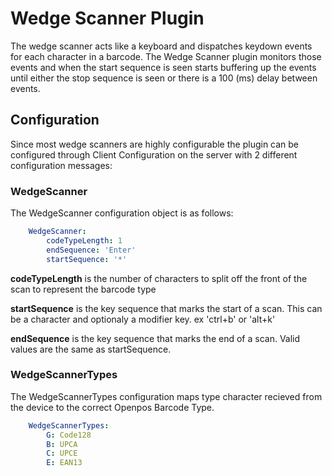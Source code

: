 # Wedge Scanner Plugin

The wedge scanner acts like a keyboard and dispatches keydown events for each character in a barcode. The Wedge Scanner plugin monitors those events and when the start sequence is seen starts buffering up the events until either the stop sequence is seen or there is a 100 (ms) delay between events.

## Configuration

Since most wedge scanners are highly configurable the plugin can be configured through Client Configuration on the server with 2 different configuration messages:

### WedgeScanner

The WedgeScanner configuration object is as follows:

```yaml
    WedgeScanner:
        codeTypeLength: 1
        endSequence: 'Enter'
        startSequence: '*'
```

**codeTypeLength** is the number of characters to split off the front of the scan to represent the barcode type

**startSequence** is the key sequence that marks the start of a scan. This can be a character and optionaly a modifier key. ex 'ctrl+b' or 'alt+k'

**endSequence** is the key sequence that marks the end of a scan. Valid values are the same as startSequence.

### WedgeScannerTypes

The WedgeScannerTypes configuration maps type character recieved from the device to the correct Openpos Barcode Type.

```yaml
    WedgeScannerTypes:
        G: Code128
        B: UPCA
        C: UPCE
        E: EAN13
```
